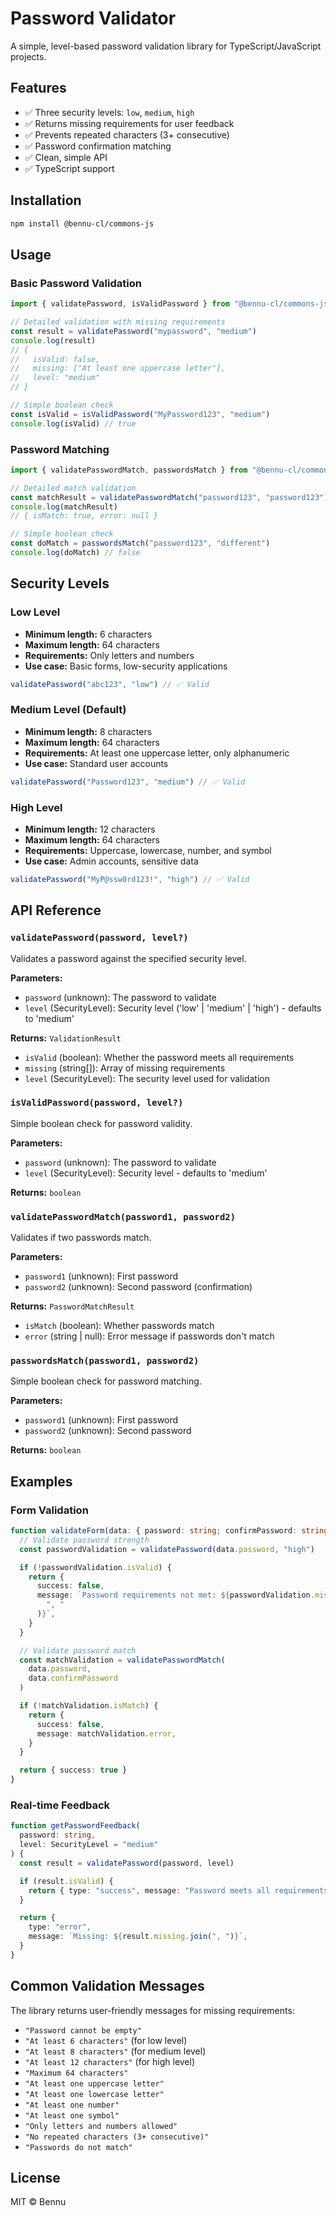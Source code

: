 # Password Validator

A simple, level-based password validation library for TypeScript/JavaScript projects.

## Features

- ✅ Three security levels: `low`, `medium`, `high`
- ✅ Returns missing requirements for user feedback
- ✅ Prevents repeated characters (3+ consecutive)
- ✅ Password confirmation matching
- ✅ Clean, simple API
- ✅ TypeScript support

## Installation

```bash
npm install @bennu-cl/commons-js
```

## Usage

### Basic Password Validation

```typescript
import { validatePassword, isValidPassword } from "@bennu-cl/commons-js"

// Detailed validation with missing requirements
const result = validatePassword("mypassword", "medium")
console.log(result)
// {
//   isValid: false,
//   missing: ["At least one uppercase letter"],
//   level: "medium"
// }

// Simple boolean check
const isValid = isValidPassword("MyPassword123", "medium")
console.log(isValid) // true
```

### Password Matching

```typescript
import { validatePasswordMatch, passwordsMatch } from "@bennu-cl/commons-js"

// Detailed match validation
const matchResult = validatePasswordMatch("password123", "password123")
console.log(matchResult)
// { isMatch: true, error: null }

// Simple boolean check
const doMatch = passwordsMatch("password123", "different")
console.log(doMatch) // false
```

## Security Levels

### Low Level

- **Minimum length:** 6 characters
- **Maximum length:** 64 characters
- **Requirements:** Only letters and numbers
- **Use case:** Basic forms, low-security applications

```typescript
validatePassword("abc123", "low") // ✅ Valid
```

### Medium Level (Default)

- **Minimum length:** 8 characters
- **Maximum length:** 64 characters
- **Requirements:** At least one uppercase letter, only alphanumeric
- **Use case:** Standard user accounts

```typescript
validatePassword("Password123", "medium") // ✅ Valid
```

### High Level

- **Minimum length:** 12 characters
- **Maximum length:** 64 characters
- **Requirements:** Uppercase, lowercase, number, and symbol
- **Use case:** Admin accounts, sensitive data

```typescript
validatePassword("MyP@ssw0rd123!", "high") // ✅ Valid
```

## API Reference

### `validatePassword(password, level?)`

Validates a password against the specified security level.

**Parameters:**

- `password` (unknown): The password to validate
- `level` (SecurityLevel): Security level ('low' | 'medium' | 'high') - defaults to 'medium'

**Returns:** `ValidationResult`

- `isValid` (boolean): Whether the password meets all requirements
- `missing` (string[]): Array of missing requirements
- `level` (SecurityLevel): The security level used for validation

### `isValidPassword(password, level?)`

Simple boolean check for password validity.

**Parameters:**

- `password` (unknown): The password to validate
- `level` (SecurityLevel): Security level - defaults to 'medium'

**Returns:** `boolean`

### `validatePasswordMatch(password1, password2)`

Validates if two passwords match.

**Parameters:**

- `password1` (unknown): First password
- `password2` (unknown): Second password (confirmation)

**Returns:** `PasswordMatchResult`

- `isMatch` (boolean): Whether passwords match
- `error` (string | null): Error message if passwords don't match

### `passwordsMatch(password1, password2)`

Simple boolean check for password matching.

**Parameters:**

- `password1` (unknown): First password
- `password2` (unknown): Second password

**Returns:** `boolean`

## Examples

### Form Validation

```typescript
function validateForm(data: { password: string; confirmPassword: string }) {
  // Validate password strength
  const passwordValidation = validatePassword(data.password, "high")

  if (!passwordValidation.isValid) {
    return {
      success: false,
      message: `Password requirements not met: ${passwordValidation.missing.join(
        ", "
      )}`,
    }
  }

  // Validate password match
  const matchValidation = validatePasswordMatch(
    data.password,
    data.confirmPassword
  )

  if (!matchValidation.isMatch) {
    return {
      success: false,
      message: matchValidation.error,
    }
  }

  return { success: true }
}
```

### Real-time Feedback

```typescript
function getPasswordFeedback(
  password: string,
  level: SecurityLevel = "medium"
) {
  const result = validatePassword(password, level)

  if (result.isValid) {
    return { type: "success", message: "Password meets all requirements!" }
  }

  return {
    type: "error",
    message: `Missing: ${result.missing.join(", ")}`,
  }
}
```

## Common Validation Messages

The library returns user-friendly messages for missing requirements:

- `"Password cannot be empty"`
- `"At least 6 characters"` (for low level)
- `"At least 8 characters"` (for medium level)
- `"At least 12 characters"` (for high level)
- `"Maximum 64 characters"`
- `"At least one uppercase letter"`
- `"At least one lowercase letter"`
- `"At least one number"`
- `"At least one symbol"`
- `"Only letters and numbers allowed"`
- `"No repeated characters (3+ consecutive)"`
- `"Passwords do not match"`

## License

MIT © Bennu
